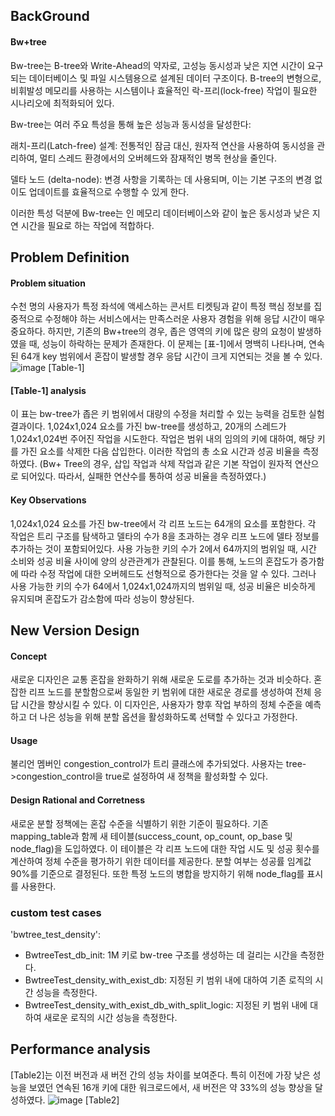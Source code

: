 ## BackGround
#### Bw+tree
Bw-tree는 B-tree와 Write-Ahead의 약자로, 고성능 동시성과 낮은 지연 시간이 요구되는 데이터베이스 및 파일 시스템용으로 설계된 데이터 구조이다. B-tree의 변형으로, 비휘발성 메모리를 사용하는 시스템이나 효율적인 락-프리(lock-free) 작업이 필요한 시나리오에 최적화되어 있다.

Bw-tree는 여러 주요 특성을 통해 높은 성능과 동시성을 달성한다:

래치-프리(Latch-free) 설계: 전통적인 잠금 대신, 원자적 연산을 사용하여 동시성을 관리하여, 멀티 스레드 환경에서의 오버헤드와 잠재적인 병목 현상을 줄인다.

델타 노드 (delta-node): 변경 사항을 기록하는 데 사용되며, 이는 기본 구조의 변경 없이도 업데이트를 효율적으로 수행할 수 있게 한다.

이러한 특성 덕분에 Bw-tree는 인 메모리 데이터베이스와 같이 높은 동시성과 낮은 지연 시간을 필요로 하는 작업에 적합하다.

## Problem Definition
#### Problem situation
수천 명의 사용자가 특정 좌석에 액세스하는 콘서트 티켓팅과 같이 특정 핵심 정보를 집중적으로 수정해야 하는 서비스에서는 만족스러운 사용자 경험을 위해 응답 시간이 매우 중요하다. 하지만, 기존의 Bw+tree의 경우, 좁은 영역의 키에 많은 량의 요청이 발생하였을 때, 성능이 하락하는 문제가 존재한다. 이 문제는 [표-1]에서 명백히 나타나며, 연속된 64개 key 범위에서 혼잡이 발생할 경우 응답 시간이 크게 지연되는 것을 볼 수 있다.
![image](https://user-images.githubusercontent.com/96645965/216049878-15744ca6-9f01-40a6-a94e-8281c5cc9879.png)
[Table-1]
#### [Table-1] analysis
이 표는 bw-tree가 좁은 키 범위에서 대량의 수정을 처리할 수 있는 능력을 검토한 실험 결과이다. 1,024x1,024 요소를 가진 bw-tree를 생성하고, 20개의 스레드가 1,024x1,024번 주어진 작업을 시도한다. 작업은 범위 내의 임의의 키에 대하여, 해당 키를 가진 요소를 삭제한 다음 삽입한다. 이러한 작업의 총 소요 시간과 성공 비율을 측정하였다. (Bw+ Tree의 경우, 삽입 작업과 삭제 작업과 같은 기본 작업이 원자적 연산으로 되어있다. 따라서, 실패한 연산수를 통하여 성공 비율을 측정하였다.)

#### Key Observations
1,024x1,024 요소를 가진 bw-tree에서 각 리프 노드는 64개의 요소를 포함한다. 각 작업은 트리 구조를 탐색하고 델타의 수가 8을 초과하는 경우 리프 노드에 델타 정보를 추가하는 것이 포함되어있다. 사용 가능한 키의 수가 2에서 64까지의 범위일 때, 시간 소비와 성공 비율 사이에 양의 상관관계가 관찰된다. 이를 통해, 노드의 혼잡도가 증가함에 따라 수정 작업에 대한 오버헤드도 선형적으로 증가한다는 것을 알 수 있다. 그러나 사용 가능한 키의 수가 64에서 1,024x1,024까지의 범위일 때, 성공 비율은 비슷하게 유지되며 혼잡도가 감소함에 따라 성능이 향상된다.

## New Version Design
#### Concept
새로운 디자인은 교통 혼잡을 완화하기 위해 새로운 도로를 추가하는 것과 비슷하다. 혼잡한 리프 노드를 분할함으로써 동일한 키 범위에 대한 새로운 경로를 생성하여 전체 응답 시간을 향상시킬 수 있다. 이 디자인은, 사용자가 향후 작업 부하의 정체 수준을 예측하고 더 나은 성능을 위해 분할 옵션을 활성화하도록 선택할 수 있다고 가정한다.

#### Usage
불리언 멤버인 congestion_control가 트리 클래스에 추가되었다. 사용자는 tree->congestion_control을 true로 설정하여 새 정책을 활성화할 수 있다.

#### Design Rational and Corretness
새로운 분할 정책에는 혼잡 수준을 식별하기 위한 기준이 필요하다. 기존 mapping_table과 함께 새 테이블(success_count, op_count, op_base 및 node_flag)을 도입하였다. 이 테이블은 각 리프 노드에 대한 작업 시도 및 성공 횟수를 계산하여 정체 수준을 평가하기 위한 데이터를 제공한다. 분할 여부는 성공률 임계값 90%를 기준으로 결정된다. 또한 특정 노드의 병합을 방지하기 위해 node_flag를 표시를 사용한다.

### custom test cases
'bwtree_test_density':
- BwtreeTest_db_init: 1M 키로 bw-tree 구조를 생성하는 데 걸리는 시간을 측정한다.
- BwtreeTest_density_with_exist_db: 지정된 키 범위 내에 대하여 기존 로직의 시간 성능을 측정한다.
- BwtreeTest_density_with_exist_db_with_split_logic: 지정된 키 범위 내에 대하여 새로운 로직의 시간 성능을 측정한다.

## Performance analysis
[Table2]는 이전 버전과 새 버전 간의 성능 차이를 보여준다. 특히 이전에 가장 낮은 성능을 보였던 연속된 16개 키에 대한 워크로드에서, 새 버전은 약 33%의 성능 향상을 달성하였다.
![image](https://user-images.githubusercontent.com/96645965/216049921-7d82db04-03f3-40b3-8ca7-34f1c4d63e6c.png)
[Table2]   
